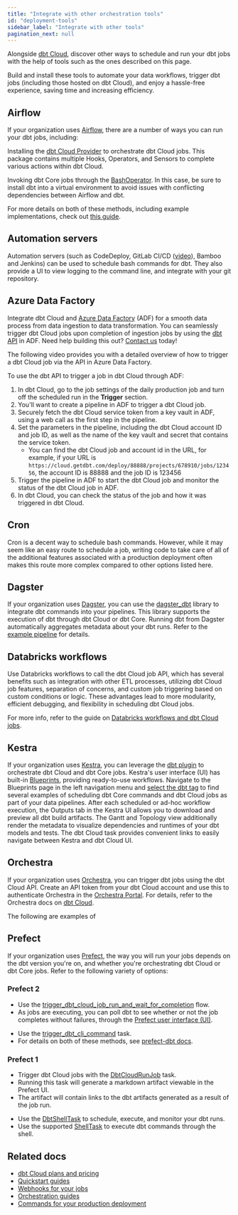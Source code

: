 ```yaml
---
title: "Integrate with other orchestration tools"
id: "deployment-tools"
sidebar_label: "Integrate with other tools"
pagination_next: null
---
```


Alongside [dbt Cloud](/docs/deploy/jobs), discover other ways to schedule and run your dbt jobs with the help of tools such as the ones described on this page.

Build and install these tools to automate your data workflows, trigger dbt jobs (including those hosted on dbt Cloud), and enjoy a hassle-free experience, saving time and increasing efficiency.

## Airflow

If your organization uses [Airflow](https://airflow.apache.org/), there are a number of ways you can run your dbt jobs, including:

<Tabs>

<TabItem value="airflowcloud" label="dbt Cloud">

Installing the [dbt Cloud Provider](https://airflow.apache.org/docs/apache-airflow-providers-dbt-cloud/stable/index.html) to orchestrate dbt Cloud jobs. This package contains multiple Hooks, Operators, and Sensors to complete various actions within dbt Cloud.

<Lightbox src="/img/docs/running-a-dbt-project/airflow_dbt_connector.png" title="Airflow DAG using DbtCloudRunJobOperator"/>
<Lightbox src="/img/docs/running-a-dbt-project/dbt_cloud_airflow_trigger.png" title="dbt Cloud job triggered by Airflow"/>

</TabItem>

<TabItem value="airflowcore" label="dbt Core">

Invoking dbt Core jobs through the [BashOperator](https://registry.astronomer.io/providers/apache-airflow/modules/bashoperator). In this case, be sure to install dbt into a virtual environment to avoid issues with conflicting dependencies between Airflow and dbt.

</TabItem>
</Tabs>

For more details on both of these methods, including example implementations, check out [this guide](https://docs.astronomer.io/learn/airflow-dbt-cloud).

## Automation servers

Automation servers (such as CodeDeploy, GitLab CI/CD ([video](https://youtu.be/-XBIIY2pFpc?t=1301)), Bamboo and Jenkins) can be used to schedule bash commands for dbt. They also provide a UI to view logging to the command line, and integrate with your git repository.

## Azure Data Factory

Integrate dbt Cloud and [Azure Data Factory](https://learn.microsoft.com/en-us/azure/data-factory/) (ADF) for a smooth data process from data ingestion to data transformation. You can seamlessly trigger dbt Cloud jobs upon completion of ingestion jobs by using the [dbt API](/docs/dbt-cloud-apis/overview) in ADF. Need help building this out? [Contact us](https://www.getdbt.com/contact/) today!


The following video provides you with a detailed overview of how to trigger a dbt Cloud job via the API in Azure Data Factory.

<LoomVideo id="8dcc1d22a0bf43a1b89ecc6f6b6d0b18" /> 


To use the dbt API to trigger a job in dbt Cloud through ADF:

1. In dbt Cloud, go to the job settings of the daily production job and turn off the scheduled run in the **Trigger** section.
2. You'll want to create a pipeline in ADF to trigger a dbt Cloud job.
3. Securely fetch the dbt Cloud service token from a key vault in ADF, using a web call as the first step in the pipeline.
4. Set the parameters in the pipeline, including the dbt Cloud account ID and  job ID, as well as the name of the key vault and secret that contains the service token. 
    * You can find the dbt Cloud job and account id in the URL, for example, if your URL is `https://cloud.getdbt.com/deploy/88888/projects/678910/jobs/123456`, the account ID is 88888 and the job ID is 123456
5. Trigger the pipeline in ADF to start the dbt Cloud job and monitor the status of the dbt Cloud job in ADF.
6. In dbt Cloud, you can check the status of the job and how it was triggered in dbt Cloud.

## Cron

Cron is a decent way to schedule bash commands. However, while it may seem like an easy route to schedule a job, writing code to take care of all of the additional features associated with a production deployment often makes this route more complex compared to other options listed here.

## Dagster

If your organization uses [Dagster](https://dagster.io/), you can use the [dagster_dbt](https://docs.dagster.io/_apidocs/libraries/dagster-dbt) library to integrate dbt commands into your pipelines. This library supports the execution of dbt through dbt Cloud or dbt Core. Running dbt from Dagster automatically aggregates metadata about your dbt runs. Refer to the [example pipeline](https://dagster.io/blog/dagster-dbt) for details.

## Databricks workflows 

Use Databricks workflows to call the dbt Cloud job API, which has several benefits such as integration with other ETL processes, utilizing dbt Cloud job features, separation of concerns, and custom job triggering based on custom conditions or logic. These advantages lead to more modularity, efficient debugging, and flexibility in scheduling dbt Cloud jobs.

For more info, refer to the guide on [Databricks workflows and dbt Cloud jobs](/guides/how-to-use-databricks-workflows-to-run-dbt-cloud-jobs).

## Kestra

If your organization uses [Kestra](http://kestra.io/), you can leverage the [dbt plugin](https://kestra.io/plugins/plugin-dbt) to orchestrate dbt Cloud and dbt Core jobs. Kestra's user interface (UI) has built-in [Blueprints](https://kestra.io/docs/user-interface-guide/blueprints), providing ready-to-use workflows. Navigate to the Blueprints page in the left navigation menu and [select the dbt tag](https://demo.kestra.io/ui/blueprints/community?selectedTag=36) to find several examples of scheduling dbt Core commands and dbt Cloud jobs as part of your data pipelines. After each scheduled or ad-hoc workflow execution, the Outputs tab in the Kestra UI allows you to download and preview all dbt build artifacts. The Gantt and Topology view additionally render the metadata to visualize dependencies and runtimes of your dbt models and tests. The dbt Cloud task provides convenient links to easily navigate between Kestra and dbt Cloud UI.

## Orchestra

If your organization uses [Orchestra](https://getorchestra.io), you can trigger dbt jobs using the dbt Cloud API. Create an API token from your dbt Cloud account and use this to authenticate Orchestra in the [Orchestra Portal](https://app.getorchestra.io). For details, refer to the Orchestra docs on [dbt Cloud](https://orchestra-1.gitbook.io/orchestra-portal/integrations/transformation/dbt-cloud).

The following are examples of 

## Prefect

If your organization uses [Prefect](https://www.prefect.io/), the way you will run your jobs depends on the dbt version you're on, and whether you're orchestrating dbt Cloud or dbt Core jobs. Refer to the following variety of options:

<Lightbox src="/img/docs/running-a-dbt-project/prefect_dag_dbt_cloud.jpg" width="75%" title="Prefect DAG using a dbt Cloud job run flow"/> 


### Prefect 2

<Tabs>

<TabItem value="prefect2cloud" label="dbt Cloud">

- Use the [trigger_dbt_cloud_job_run_and_wait_for_completion](https://prefecthq.github.io/prefect-dbt/cloud/jobs/#prefect_dbt.cloud.jobs.trigger_dbt_cloud_job_run_and_wait_for_completion) flow. 
- As jobs are executing, you can poll dbt to see whether or not the job completes without failures, through the [Prefect user interface (UI)](https://docs.prefect.io/ui/overview/).


<Lightbox src="/img/docs/running-a-dbt-project/dbt_cloud_job_prefect.jpg" title="dbt Cloud job triggered by Prefect"/> 

</TabItem>

<TabItem value="prefect2core" label="dbt Core">

- Use the [trigger_dbt_cli_command](https://prefecthq.github.io/prefect-dbt/cli/commands/#prefect_dbt.cli.commands.trigger_dbt_cli_command) task. 
- For details on both of these methods, see [prefect-dbt docs](https://prefecthq.github.io/prefect-dbt/).

</TabItem>
</Tabs>


### Prefect 1

<Tabs>

<TabItem value="prefect1cloud" label="dbt Cloud">

- Trigger dbt Cloud jobs with the [DbtCloudRunJob](https://docs.prefect.io/api/latest/tasks/dbt.html#dbtcloudrunjob) task. 
- Running this task will generate a markdown artifact viewable in the Prefect UI. 
- The artifact will contain links to the dbt artifacts generated as a result of the job run.

</TabItem>

<TabItem value="prefect1core" label="dbt Core">

- Use the [DbtShellTask](https://docs.prefect.io/api/latest/tasks/dbt.html#dbtshelltask) to schedule, execute, and monitor your dbt runs. 
- Use the supported [ShellTask](https://docs.prefect.io/api/latest/tasks/shell.html#shelltask) to execute dbt commands through the shell.


</TabItem>
</Tabs>


## Related docs

- [dbt Cloud plans and pricing](https://www.getdbt.com/pricing/)
- [Quickstart guides](/guides)
- [Webhooks for your jobs](/docs/deploy/webhooks)
- [Orchestration guides](https://docs.getdbt.com/guides/orchestration)
- [Commands for your production deployment](https://discourse.getdbt.com/t/what-are-the-dbt-commands-you-run-in-your-production-deployment-of-dbt/366)
